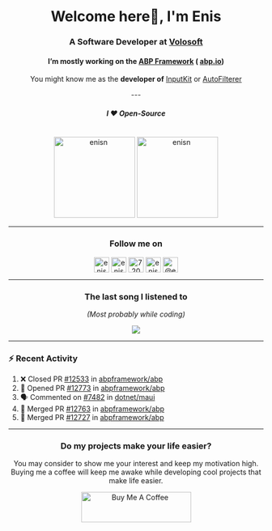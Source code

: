 <h1 align="center">Welcome here👋, I'm Enis</h1>
<h3 align="center">A Software Developer at <a href="https://volosoft.com/">Volosoft</a></h3>
<h4 align="center"> I’m mostly working on the <a href="https://github.com/abpframework/abp"> ABP Framework</a> ( <a href="https://abp.io/">abp.io</a>)</h4>
<p align="center"> You might know me as the <strong>developer of</strong> <a href="https://github.com/enisn/Xamarin.Forms.InputKit">InputKit</a> or <a href="https://github.com/enisn/AutoFilterer">AutoFilterer</a></p>

<p align="center">
---
</p>

<h5 align="center"> I ❤ Open-Source</h4>

<p align="center"> <img src="https://komarev.com/ghpvc/?username=enisn" alt="enisn" height="1" /> </p>

<p align="center">
<img src="https://github-readme-stats.vercel.app/api/top-langs/?username=enisn&layout=compact&theme=tokyonight&count_private=true" alt="enisn" height="160" />
<img src="https://github-readme-stats.vercel.app/api?username=enisn&show_icons=true&theme=tokyonight&count_private=true" alt="enisn" height="160" />
</p>

<p align="center">
</p>

<hr />

<h3 align="center"> Follow me on </h4>
           
<p align="center">
<a href="https://dev.to/enisn" target="blank"><img align="center" src="https://cdn.jsdelivr.net/npm/simple-icons@3.0.1/icons/dev-dot-to.svg" alt="enisn" height="30" width="30" /></a>
<a href="https://twitter.com/enisnecipoglu" target="blank"><img align="center" src="https://cdn.jsdelivr.net/npm/simple-icons@3.0.1/icons/twitter.svg" alt="enisnecipoglu" height="30" width="30" /></a>
<a href="https://stackoverflow.com/users/7200126" target="blank"><img align="center" src="https://cdn.jsdelivr.net/npm/simple-icons@3.0.1/icons/stackoverflow.svg" alt="7200126" height="30" width="30" /></a>
<a href="https://instagram.com/enisnecipoglu" target="blank"><img align="center" src="https://cdn.jsdelivr.net/npm/simple-icons@3.0.1/icons/instagram.svg" alt="enisnecipoglu" height="30" width="30" /></a>
<a href="https://medium.com/@enis.necipoglu" target="blank"><img align="center" src="https://cdn.jsdelivr.net/npm/simple-icons@3.0.1/icons/medium.svg" alt="@enis.necipoglu" height="30" width="30" /></a>
</p>

<hr />


<h3 align="center"> The last song I listened to </h4>
<p align="center"> <i> (Most probably while coding) </i>
<p align="center">
  <a href="https://spotify-github-profile.vercel.app/api/view?uid=enis.necipoglu&redirect=true">
    <img src="https://spotify-github-profile.vercel.app/api/view?uid=enis.necipoglu&cover_image=true&theme=default" />
  </a>
</p>
<hr />

### :zap: Recent Activity

<!--START_SECTION:activity-->
1. ❌ Closed PR [#12533](https://github.com/abpframework/abp/pull/12533) in [abpframework/abp](https://github.com/abpframework/abp)
2. 💪 Opened PR [#12773](https://github.com/abpframework/abp/pull/12773) in [abpframework/abp](https://github.com/abpframework/abp)
3. 🗣 Commented on [#7482](https://github.com/dotnet/maui/issues/7482) in [dotnet/maui](https://github.com/dotnet/maui)
4. 🎉 Merged PR [#12763](https://github.com/abpframework/abp/pull/12763) in [abpframework/abp](https://github.com/abpframework/abp)
5. 🎉 Merged PR [#12727](https://github.com/abpframework/abp/pull/12727) in [abpframework/abp](https://github.com/abpframework/abp)
<!--END_SECTION:activity-->

---

<h3 align="center"> Do my projects make your life easier?</h3>
<p align="center">
You may consider to show me your interest and keep my motivation high. Buying me a coffee will keep me awake while developing cool projects that make life easier.
</p>
<p align="center">
<a href="https://www.buymeacoffee.com/enisn" target="_blank"><img src="https://cdn.buymeacoffee.com/buttons/v2/default-violet.png" alt="Buy Me A Coffee" style="height: 60px !important;width: 217px !important;" ></a>
</p>
